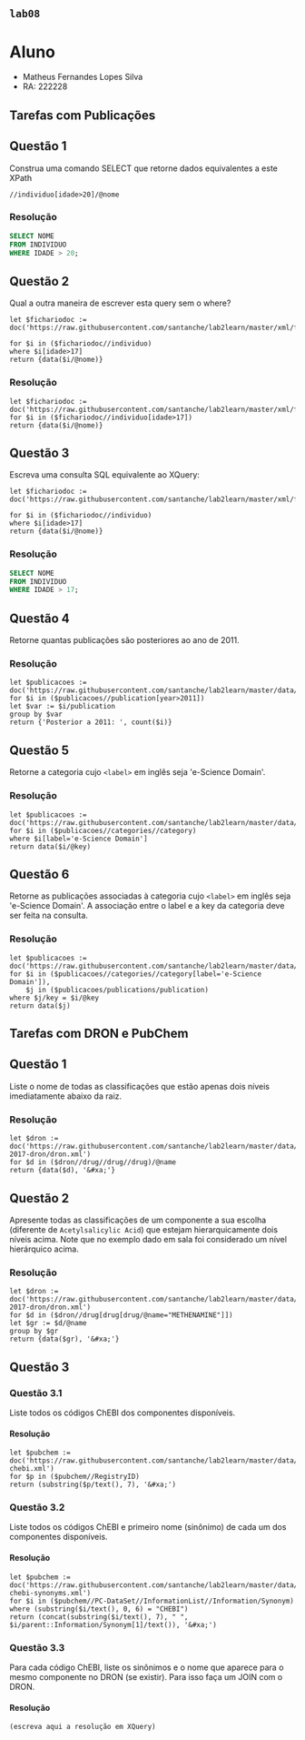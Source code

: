 ## `lab08`

# Aluno
* Matheus Fernandes Lopes Silva
* RA: 222228

## Tarefas com Publicações

## Questão 1
Construa uma comando SELECT que retorne dados equivalentes a este XPath
~~~xquery
//individuo[idade>20]/@nome
~~~

### Resolução
~~~SQL
SELECT NOME
FROM INDIVIDUO
WHERE IDADE > 20;
~~~

## Questão 2
Qual a outra maneira de escrever esta query sem o where?

~~~xquery
let $fichariodoc := doc('https://raw.githubusercontent.com/santanche/lab2learn/master/xml/fichario.xml')
 
for $i in ($fichariodoc//individuo)
where $i[idade>17]
return {data($i/@nome)}
~~~
### Resolução
~~~xquery
let $fichariodoc := doc('https://raw.githubusercontent.com/santanche/lab2learn/master/xml/fichario.xml')
for $i in ($fichariodoc//individuo[idade>17])
return {data($i/@nome)}
~~~

## Questão 3
Escreva uma consulta SQL equivalente ao XQuery:
~~~xquery
let $fichariodoc := doc('https://raw.githubusercontent.com/santanche/lab2learn/master/xml/fichario.xml')

for $i in ($fichariodoc//individuo)
where $i[idade>17]
return {data($i/@nome)}
~~~

### Resolução
~~~sql
SELECT NOME
FROM INDIVIDUO
WHERE IDADE > 17;
~~~

## Questão 4
Retorne quantas publicações são posteriores ao ano de 2011.

### Resolução
~~~xquery
let $publicacoes := doc('https://raw.githubusercontent.com/santanche/lab2learn/master/data/publications/publications.xml')
for $i in ($publicacoes//publication[year>2011])
let $var := $i/publication
group by $var
return {'Posterior a 2011: ', count($i)}
~~~

## Questão 5
Retorne a categoria cujo `<label>` em inglês seja 'e-Science Domain'.

### Resolução
~~~xquery
let $publicacoes := doc('https://raw.githubusercontent.com/santanche/lab2learn/master/data/publications/publications.xml')
for $i in ($publicacoes//categories//category)
where $i[label='e-Science Domain']
return data($i/@key)
~~~

## Questão 6
Retorne as publicações associadas à categoria cujo `<label>` em inglês seja 'e-Science Domain'. A associação entre o label e a key da categoria deve ser feita na consulta.

### Resolução
~~~xquery
let $publicacoes := doc('https://raw.githubusercontent.com/santanche/lab2learn/master/data/publications/publications.xml')
for $i in ($publicacoes//categories//category[label='e-Science Domain']),
    $j in ($publicacoes/publications/publication)
where $j/key = $i/@key
return data($j)
~~~

## Tarefas com DRON e PubChem

## Questão 1

Liste o nome de todas as classificações que estão apenas dois níveis imediatamente abaixo da raiz.

### Resolução
~~~xquery
let $dron := doc('https://raw.githubusercontent.com/santanche/lab2learn/master/data/faers-2017-dron/dron.xml')
for $d in ($dron//drug//drug//drug)/@name
return {data($d), '&#xa;'}
~~~

## Questão 2

Apresente todas as classificações de um componente a sua escolha (diferente de `Acetylsalicylic Acid`) que estejam hierarquicamente dois níveis acima. Note que no exemplo dado em sala foi considerado um nível hierárquico acima.

### Resolução
~~~xquery
let $dron := doc('https://raw.githubusercontent.com/santanche/lab2learn/master/data/faers-2017-dron/dron.xml')
for $d in ($dron//drug[drug[drug/@name="METHENAMINE"]])
let $gr := $d/@name
group by $gr
return {data($gr), '&#xa;'}
~~~

## Questão 3

### Questão 3.1

Liste todos os códigos ChEBI dos componentes disponíveis.

#### Resolução
~~~xquery
let $pubchem := doc('https://raw.githubusercontent.com/santanche/lab2learn/master/data/pubchem/pubchem-chebi.xml')
for $p in ($pubchem//RegistryID)
return (substring($p/text(), 7), '&#xa;')
~~~

### Questão 3.2

Liste todos os códigos ChEBI e primeiro nome (sinônimo) de cada um dos componentes disponíveis.

#### Resolução
~~~xquery
let $pubchem := doc('https://raw.githubusercontent.com/santanche/lab2learn/master/data/pubchem/pubchem-chebi-synonyms.xml')
for $i in ($pubchem//PC-DataSet//InformationList//Information/Synonym)
where (substring($i/text(), 0, 6) = "CHEBI")
return (concat(substring($i/text(), 7), " ", $i/parent::Information/Synonym[1]/text()), '&#xa;')
~~~

### Questão 3.3

Para cada código ChEBI, liste os sinônimos e o nome que aparece para o mesmo componente no DRON (se existir). Para isso faça um JOIN com o DRON.

#### Resolução
~~~xquery
(escreva aqui a resolução em XQuery)
~~~
